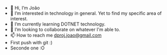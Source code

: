 - 👋 Hi, I’m João
- 👀 I’m interested in technology in general. Yet to find my specific area of interest.
- 🌱 I’m currently learning DOTNET technology.
- 💞️ I’m looking to collaborate on whatever I'm able to.
- 📫 How to reach me dproj.joao@gmail.com
- First push with git :)
- Seconde one :O

<!---
joaofml/joaofml is a ✨ special ✨ repository because its `README.md` (this file) appears on your GitHub profile.
You can click the Preview link to take a look at your changes.
--->
